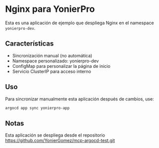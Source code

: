 # Nginx para YonierPro

Esta es una aplicación de ejemplo que despliega Nginx en el namespace `yonierpro-dev`.

## Características

- Sincronización manual (no automática)
- Namespace personalizado: yonierpro-dev
- ConfigMap para personalizar la página de inicio
- Servicio ClusterIP para acceso interno

## Uso

Para sincronizar manualmente esta aplicación después de cambios, use:

```bash
argocd app sync yonierpro-app
```

## Notas

Esta aplicación se despliega desde el repositorio https://github.com/YonierGomez/mcp-argocd-test.git